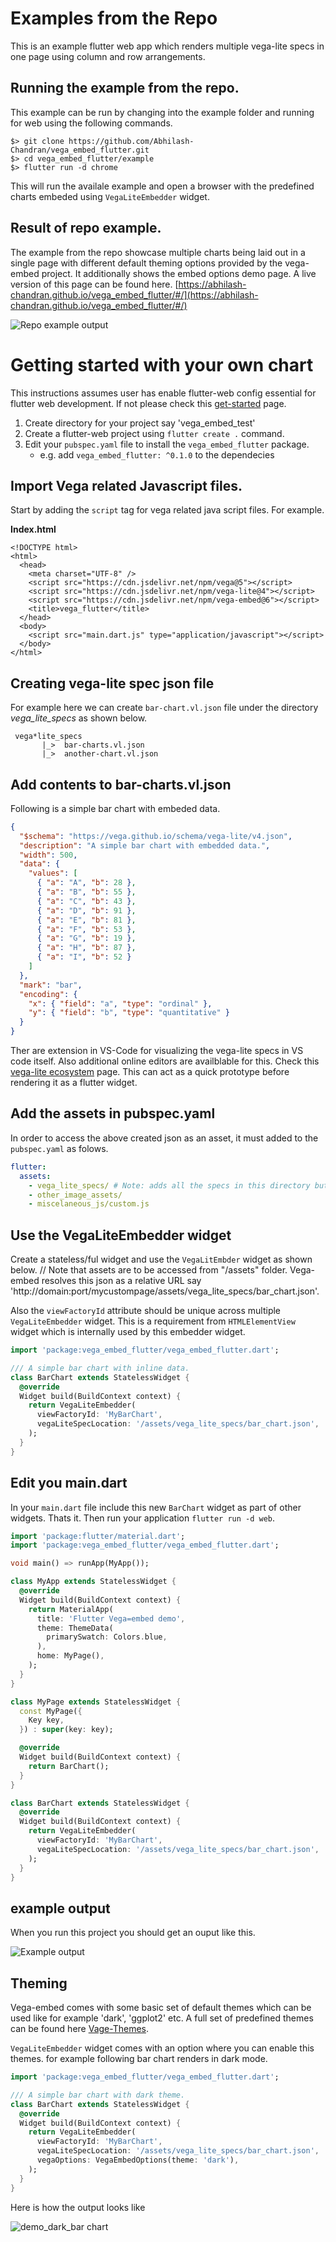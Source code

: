 # Examples from the Repo

This is an example flutter web app which renders multiple vega-lite specs in one page using column and row arrangements.

## Running the example from the repo.

This example can be run by changing into the example folder and running for web using the following commands.

```text
$> git clone https://github.com/Abhilash-Chandran/vega_embed_flutter.git
$> cd vega_embed_flutter/example
$> flutter run -d chrome
```

This will run the availale example and open a browser with the predefined charts embeded using `VegaLiteEmbedder` widget.

## Result of repo example.

The example from the repo showcase multiple charts being laid out in a single page with different default theming options provided by the vega-embed project. It additionally shows the embed options demo page. A live version of this page can be found here.
[https://abhilash-chandran.github.io/vega_embed_flutter/#/](https://abhilash-chandran.github.io/vega_embed_flutter/#/)

![Repo example output](repo_example.png)

# Getting started with your own chart

This instructions assumes user has enable flutter-web config essential for flutter web development. If not please check this [get-started](https://flutter.dev/docs/get-started/web) page.

1. Create directory for your project say 'vega_embed_test'
2. Create a flutter-web project using `flutter create .` command.
3. Edit your `pubspec.yaml` file to install the `vega_embed_flutter` package.
   - e.g. add `vega_embed_flutter: ^0.1.0` to the dependecies

## Import Vega related Javascript files.

Start by adding the `script` tag for vega related java script files. For example.

**Index.html**

```
<!DOCTYPE html>
<html>
  <head>
    <meta charset="UTF-8" />
    <script src="https://cdn.jsdelivr.net/npm/vega@5"></script>
    <script src="https://cdn.jsdelivr.net/npm/vega-lite@4"></script>
    <script src="https://cdn.jsdelivr.net/npm/vega-embed@6"></script>
    <title>vega_flutter</title>
  </head>
  <body>
    <script src="main.dart.js" type="application/javascript"></script>
  </body>
</html>
```

## Creating vega-lite spec json file

For example here we can create `bar-chart.vl.json` file under the directory _vega_lite_specs_ as shown below.

```
 vega*lite_specs
       |_>  bar-charts.vl.json
       |_>  another-chart.vl.json
```

## Add contents to bar-charts.vl.json

Following is a simple bar chart with embeded data.

```json
{
  "$schema": "https://vega.github.io/schema/vega-lite/v4.json",
  "description": "A simple bar chart with embedded data.",
  "width": 500,
  "data": {
    "values": [
      { "a": "A", "b": 28 },
      { "a": "B", "b": 55 },
      { "a": "C", "b": 43 },
      { "a": "D", "b": 91 },
      { "a": "E", "b": 81 },
      { "a": "F", "b": 53 },
      { "a": "G", "b": 19 },
      { "a": "H", "b": 87 },
      { "a": "I", "b": 52 }
    ]
  },
  "mark": "bar",
  "encoding": {
    "x": { "field": "a", "type": "ordinal" },
    "y": { "field": "b", "type": "quantitative" }
  }
}
```

Ther are extension in VS-Code for visualizing the vega-lite specs in VS code itself. Also additional online editors are availblable for this. Check this [vega-lite ecosystem](https://vega.github.io/vega-lite/ecosystem.html) page. This can act as a quick prototype before rendering it as a flutter widget.

## Add the assets in pubspec.yaml

In order to access the above created json as an asset, it must added to the `pubspec.yaml` as folows.

```yaml
flutter:
  assets:
    - vega_lite_specs/ # Note: adds all the specs in this directory but not folders.
    - other_image_assets/
    - miscelaneous_js/custom.js
```

## Use the VegaLiteEmbedder widget

Create a stateless/ful widget and use the `VegaLitEmbder` widget as shown below. // Note that assets are to be accessed from "/assets" folder. Vega-embed resolves this json as a relative URL say 'http://domain:port/mycustompage/assets/vega_lite_specs/bar_chart.json'.

Also the `viewFactoryId` attribute should be unique across multiple `VegaLiteEmbedder` widget. This is a requirement from `HTMLElementView` widget which is internally used by this embedder widget.

```dart
import 'package:vega_embed_flutter/vega_embed_flutter.dart';

/// A simple bar chart with inline data.
class BarChart extends StatelessWidget {
  @override
  Widget build(BuildContext context) {
    return VegaLiteEmbedder(
      viewFactoryId: 'MyBarChart',
      vegaLiteSpecLocation: '/assets/vega_lite_specs/bar_chart.json',
    );
  }
}
```

## Edit you main.dart

In your `main.dart` file include this new `BarChart` widget as part of other widgets.
Thats it. Then run your application `flutter run -d web`.

```dart
import 'package:flutter/material.dart';
import 'package:vega_embed_flutter/vega_embed_flutter.dart';

void main() => runApp(MyApp());

class MyApp extends StatelessWidget {
  @override
  Widget build(BuildContext context) {
    return MaterialApp(
      title: 'Flutter Vega=embed demo',
      theme: ThemeData(
        primarySwatch: Colors.blue,
      ),
      home: MyPage(),
    );
  }
}

class MyPage extends StatelessWidget {
  const MyPage({
    Key key,
  }) : super(key: key);

  @override
  Widget build(BuildContext context) {
    return BarChart();
  }
}

class BarChart extends StatelessWidget {
  @override
  Widget build(BuildContext context) {
    return VegaLiteEmbedder(
      viewFactoryId: 'MyBarChart',
      vegaLiteSpecLocation: '/assets/vega_lite_specs/bar_chart.json',
    );
  }
}
```

## example output

When you run this project you should get an ouput like this.

![Example output](demo_example.png)

## Theming

Vega-embed comes with some basic set of default themes which can be used like for example 'dark', 'ggplot2' etc. A full set of predefined themes can be found here [Vage-Themes](https://github.com/vega/vega-themes#included-themes).

`VegaLiteEmbedder` widget comes with an option where you can enable this themes. for example following bar chart renders in dark mode.

```dart
import 'package:vega_embed_flutter/vega_embed_flutter.dart';

/// A simple bar chart with dark theme.
class BarChart extends StatelessWidget {
  @override
  Widget build(BuildContext context) {
    return VegaLiteEmbedder(
      viewFactoryId: 'MyBarChart',
      vegaLiteSpecLocation: '/assets/vega_lite_specs/bar_chart.json',
      vegaOptions: VegaEmbedOptions(theme: 'dark'),
    );
  }
}
```

Here is how the output looks like

![demo_dark_bar chart](demo_dark_bar.png)
